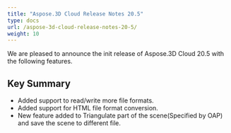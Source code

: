 ```yaml
---
title: "Aspose.3D Cloud Release Notes 20.5"
type: docs
url: /aspose-3d-cloud-release-notes-20-5/
weight: 10
---
```


We are pleased to announce the init release of Aspose.3D Cloud 20.5 with the following features.
## **Key Summary**
- Added support to read/write more file formats.
- Added support for HTML file format conversion.
- New feature added to Triangulate part of the scene(Specified by OAP) and save the scene to different file.
